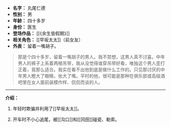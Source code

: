 
- **名字：** 丸尾仁德
- **性别：** 男
- **年龄：** 四十多岁
- **身份：** 医生
- **登场作品：** [[《余生皆假期》]]
- **相关角色：** [[早坂太太]]（前女友）
- **外表：** 留着一嘴胡子。

> 那是个四十多岁，留着一嘴胡子的男人。我不禁想，这男人真不讨喜。中年男人的裤子上系着两根吊带，我从没觉得谁穿吊带好看，唯独这个男人歪打正着，竟那么适合。我实在看不出他到底是做什么工作的。只见那讨厌的中年男人瞪大了眼睛，张大了嘴。平时的他，很可能是那种在俱乐部或高级酒吧里在女人面前装模作样、侃侃而谈的人。

---

**介绍：** 

1. 年轻时欺骗并利用了[[早坂太太]]。

2. 开车时不小心追尾，被[[沟口]]和[[冈田]]碰瓷、勒索。
